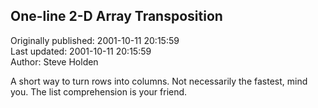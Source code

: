 ## One-line 2-D Array Transposition  
Originally published: 2001-10-11 20:15:59  
Last updated: 2001-10-11 20:15:59  
Author: Steve Holden  
  
A short way to turn rows into columns. Not necessarily the fastest, mind you. The list comprehension is your friend.